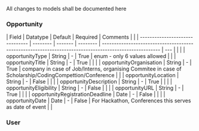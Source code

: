All changes to models shall be documented here

### Opportunity

| Field                           | Datatype | Default | Required | Comments                                                                                               |     |
| ------------------------------- | -------- | ------- | -------- | ------------------------------------------------------------------------------------------------------ | --- |                               |     |
| opportunityType                 | String   | -       | True     | enum - only 6 values allowed                                                                           |     |
| opportunityTitle                | String   | -       | True     |                                                                                                        |     |
| opportunityOrganisation         | String   | -       | True     | company in case of Job/Interns, organising Commitee in case of Scholarship/CodingCompettion/Conference |     |
| opportunityLocation             | String   | -       | False    |                                                                                                        |     |
| opportunityDescription          | String   | -       | True     |                                                                                                        |     |
| opportunityEligibility          | String   | -       | False    |                                                                                                        |     |
| opportunityURL                  | String   | -       | True     |                                                                                                        |     |
| opportunityRegistrationDeadline | Date     | -       | False    |                                                                                                        |     |
| opportunityDate                 | Date     | -       | False    | For Hackathon, Conferences this serves as date of event                                                |     |

### User
